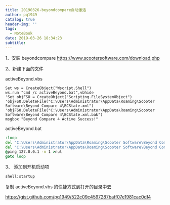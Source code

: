 ```yaml
---
title: 20190326-beyondcompare自动激活
author: pq1949
catalog: true
header-img: ''
tags:
  - NoteBook
date: 2019-03-26 18:34:23
subtitle:
---
```



1、安装 beyondcompare https://www.scootersoftware.com/download.php

2、新建下面的文件

activeBeyond.vbs

```vbs
Set ws = CreateObject("Wscript.Shell")
ws.run "cmd /c activeBeyond.bat",vbhide
'Set objFSO = CreateObject("Scripting.FileSystemObject")
'objFSO.DeleteFile("C:\Users\Administrator\AppData\Roaming\Scooter Software\Beyond Compare 4\BCState.xml")
'objFSO.DeleteFile("C:\Users\Administrator\AppData\Roaming\Scooter Software\Beyond Compare 4\BCState.xml.bak")
msgbox "Beyond Compare 4 Active Success!"
```
activeBeyond.bat
```bat
:loop
del "C:\Users\Administrator\AppData\Roaming\Scooter Software\Beyond Compare 4\BCState.xml"
del "C:\Users\Administrator\AppData\Roaming\Scooter Software\Beyond Compare 4\BCState.xml.bak"
@ping 127.0.0.1 -n 1 >nul
goto loop
```

3、 添加到开机启动项

```bash
shell:startup
```

复制 activeBeyond.vbs 的快捷方式到打开的目录中去


https://gist.github.com/pq1949/522c09c4597287baff07e1981cac0df4
